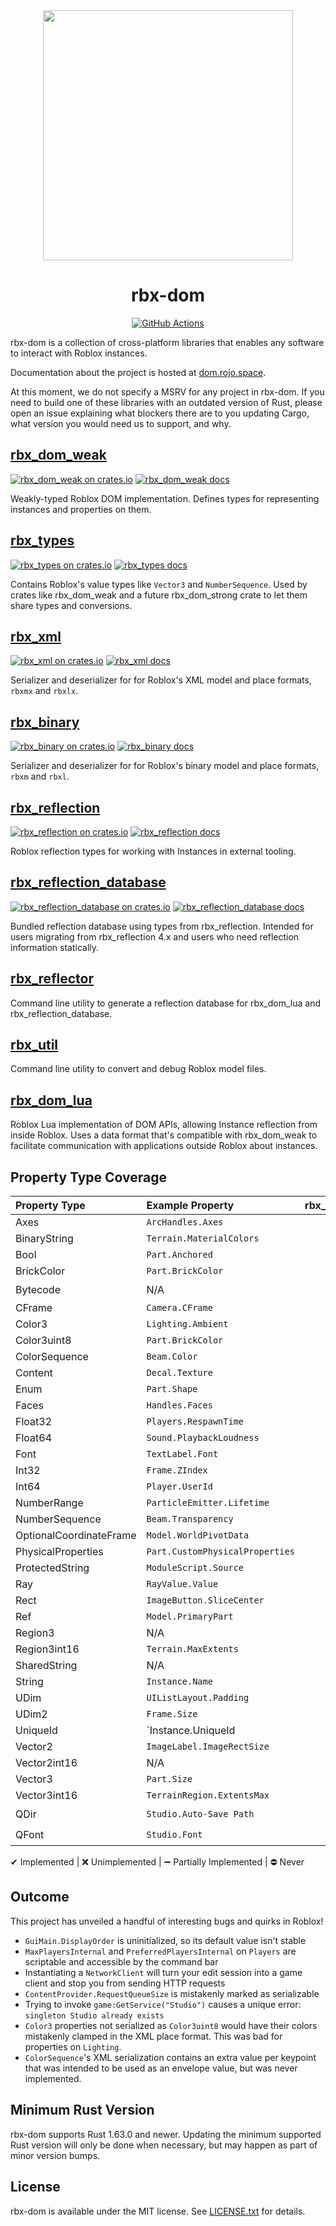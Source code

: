 <div align="center">
	<img width="400" src="rbx-dom-logo.png" />
</div>

<h1 align="center">rbx-dom</h1>
<div align="center">
	<a href="https://github.com/rojo-rbx/rbx-dom/actions">
		<img title="GitHub Actions" src="https://github.com/rojo-rbx/rbx-dom/workflows/CI/badge.svg" />
	</a>
</div>

rbx-dom is a collection of cross-platform libraries that enables any software to interact with Roblox instances.

Documentation about the project is hosted at [dom.rojo.space](https://dom.rojo.space).

At this moment, we do not specify a MSRV for any project in rbx-dom. If you need to build one of these libraries with an outdated version of Rust, please open an issue explaining what blockers there are to you updating Cargo, what version you would need us to support, and why.

## [rbx_dom_weak](rbx_dom_weak)
[![rbx_dom_weak on crates.io](https://img.shields.io/crates/v/rbx_dom_weak.svg)](https://crates.io/crates/rbx_dom_weak)
[![rbx_dom_weak docs](https://img.shields.io/badge/docs-docs.rs-orange.svg)](https://docs.rs/rbx_dom_weak)

Weakly-typed Roblox DOM implementation. Defines types for representing instances and properties on them.

## [rbx_types](rbx_types)
[![rbx_types on crates.io](https://img.shields.io/crates/v/rbx_types.svg)](https://crates.io/crates/rbx_types)
[![rbx_types docs](https://img.shields.io/badge/docs-docs.rs-orange.svg)](https://docs.rs/rbx_types)

Contains Roblox's value types like `Vector3` and `NumberSequence`. Used by crates like rbx_dom_weak and a future rbx_dom_strong crate to let them share types and conversions.

## [rbx_xml](rbx_xml)
[![rbx_xml on crates.io](https://img.shields.io/crates/v/rbx_xml.svg)](https://crates.io/crates/rbx_xml)
[![rbx_xml docs](https://img.shields.io/badge/docs-docs.rs-orange.svg)](https://docs.rs/rbx_xml)

Serializer and deserializer for for Roblox's XML model and place formats, `rbxmx` and `rbxlx`.

## [rbx_binary](rbx_binary)
[![rbx_binary on crates.io](https://img.shields.io/crates/v/rbx_binary.svg)](https://crates.io/crates/rbx_binary)
[![rbx_binary docs](https://img.shields.io/badge/docs-docs.rs-orange.svg)](https://docs.rs/rbx_binary)

Serializer and deserializer for for Roblox's binary model and place formats, `rbxm` and `rbxl`.

## [rbx_reflection](rbx_reflection)
[![rbx_reflection on crates.io](https://img.shields.io/crates/v/rbx_reflection.svg)](https://crates.io/crates/rbx_reflection)
[![rbx_reflection docs](https://img.shields.io/badge/docs-docs.rs-orange.svg)](https://docs.rs/rbx_reflection)

Roblox reflection types for working with Instances in external tooling.

## [rbx_reflection_database](rbx_reflection_database)
[![rbx_reflection_database on crates.io](https://img.shields.io/crates/v/rbx_reflection_database.svg)](https://crates.io/crates/rbx_reflection_database)
[![rbx_reflection_database docs](https://img.shields.io/badge/docs-docs.rs-orange.svg)](https://docs.rs/rbx_reflection_database)

Bundled reflection database using types from rbx_reflection. Intended for users migrating from rbx_reflection 4.x and users who need reflection information statically.

## [rbx_reflector](rbx_reflector)

Command line utility to generate a reflection database for rbx_dom_lua and rbx_reflection_database.

## [rbx_util](rbx_util)

Command line utility to convert and debug Roblox model files.

## [rbx_dom_lua](rbx_dom_lua)

Roblox Lua implementation of DOM APIs, allowing Instance reflection from inside Roblox. Uses a data format that's compatible with rbx_dom_weak to facilitate communication with applications outside Roblox about instances.

## Property Type Coverage

| Property Type           | Example Property                | rbx_types | rbx_dom_lua | rbx_xml | rbx_binary
|:------------------------|:--------------------------------|:--:|:--:|:--:|:--:|
| Axes                    | `ArcHandles.Axes`               | ✔ | ✔ | ✔ | ✔ |
| BinaryString            | `Terrain.MaterialColors`        | ✔ | ➖ | ✔ | ✔ |
| Bool                    | `Part.Anchored`                 | ✔ | ✔ | ✔ | ✔ |
| BrickColor              | `Part.BrickColor`               | ✔ | ✔ | ✔ | ✔ |
| Bytecode                | N/A                             | ❌ | ⛔ | ❌ | ❌ |
| CFrame                  | `Camera.CFrame`                 | ✔ | ✔ | ✔ | ✔ |
| Color3                  | `Lighting.Ambient`              | ✔ | ✔ | ✔ | ✔ |
| Color3uint8             | `Part.BrickColor`               | ✔ | ✔ | ✔ | ✔ |
| ColorSequence           | `Beam.Color`                    | ✔ | ✔ | ✔ | ✔ |
| Content                 | `Decal.Texture`                 | ✔ | ✔ | ✔ | ✔ |
| Enum                    | `Part.Shape`                    | ✔ | ✔ | ✔ | ✔ |
| Faces                   | `Handles.Faces`                 | ✔ | ✔ | ✔ | ✔ |
| Float32                 | `Players.RespawnTime`           | ✔ | ✔ | ✔ | ✔ |
| Float64                 | `Sound.PlaybackLoudness`        | ✔ | ✔ | ✔ | ✔ |
| Font                    | `TextLabel.Font`                | ✔ | ✔ | ✔ | ✔ |
| Int32                   | `Frame.ZIndex`                  | ✔ | ✔ | ✔ | ✔ |
| Int64                   | `Player.UserId`                 | ✔ | ✔ | ✔ | ✔ |
| NumberRange             | `ParticleEmitter.Lifetime`      | ✔ | ✔ | ✔ | ✔ |
| NumberSequence          | `Beam.Transparency`             | ✔ | ✔ | ✔ | ✔ |
| OptionalCoordinateFrame | `Model.WorldPivotData`          | ✔ | ❌ | ✔ | ✔ |
| PhysicalProperties      | `Part.CustomPhysicalProperties` | ✔ | ✔ | ✔ | ✔ |
| ProtectedString         | `ModuleScript.Source`           | ✔ | ✔ | ✔ | ✔ |
| Ray                     | `RayValue.Value`                | ✔ | ✔ | ✔ | ✔ |
| Rect                    | `ImageButton.SliceCenter`       | ✔ | ✔ | ✔ | ✔ |
| Ref                     | `Model.PrimaryPart`             | ✔ | ✔ | ✔ | ✔ |
| Region3                 | N/A                             | ✔ | ✔ | ❌ | ❌ |
| Region3int16            | `Terrain.MaxExtents`            | ✔ | ✔ | ❌ | ❌ |
| SharedString            | N/A                             | ✔ | ✔ | ✔ | ✔ |
| String                  | `Instance.Name`                 | ✔ | ✔ | ✔ | ✔ |
| UDim                    | `UIListLayout.Padding`          | ✔ | ✔ | ✔ | ✔ |
| UDim2                   | `Frame.Size`                    | ✔ | ✔ | ✔ | ✔ |
| UniqueId                | `Instance.UniqueId              | ✔ | ❌ | ✔ | ✔ |
| Vector2                 | `ImageLabel.ImageRectSize`      | ✔ | ✔ | ✔ | ✔ |
| Vector2int16            | N/A                             | ✔ | ✔ | ✔ | ❌ |
| Vector3                 | `Part.Size`                     | ✔ | ✔ | ✔ | ✔ |
| Vector3int16            | `TerrainRegion.ExtentsMax`      | ✔ | ✔ | ✔ | ✔ |
| QDir                    | `Studio.Auto-Save Path`         | ⛔ | ⛔ | ⛔ | ⛔ |
| QFont                   | `Studio.Font`                   | ⛔ | ⛔ | ⛔ | ⛔ |

✔ Implemented | ❌ Unimplemented | ➖ Partially Implemented | ⛔ Never

## Outcome
This project has unveiled a handful of interesting bugs and quirks in Roblox!

- `GuiMain.DisplayOrder` is uninitialized, so its default value isn't stable
- `MaxPlayersInternal` and `PreferredPlayersInternal` on `Players` are scriptable and accessible by the command bar
- Instantiating a `NetworkClient` will turn your edit session into a game client and stop you from sending HTTP requests
- `ContentProvider.RequestQueueSize` is mistakenly marked as serializable
- Trying to invoke `game:GetService("Studio")` causes a unique error: `singleton Studio already exists`
- `Color3` properties not serialized as `Color3uint8` would have their colors mistakenly clamped in the XML place format. This was bad for properties on `Lighting`.
- `ColorSequence`'s XML serialization contains an extra value per keypoint that was intended to be used as an envelope value, but was never implemented.

## Minimum Rust Version
rbx-dom supports Rust 1.63.0 and newer. Updating the minimum supported Rust version will only be done when necessary, but may happen as part of minor version bumps.

## License
rbx-dom is available under the MIT license. See [LICENSE.txt](LICENSE.txt) for details.
